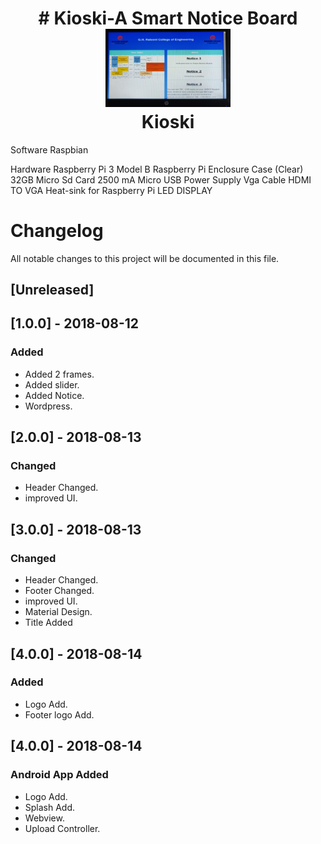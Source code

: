<h1 align="center">
# Kioski-A Smart Notice Board


  <br>
  <a href=""><img src="https://github.com/Niraj-Ranjan/Kioski/blob/gh-pages/projectScreenshot/Projects.jpeg" alt="AirPrintLogo" width="200"></a>
  <br>
  Kioski
  <br>
</h1>


Software 
Raspbian

Hardware
Raspberry Pi 3 Model B
Raspberry Pi Enclosure Case (Clear)
32GB Micro Sd Card
2500 mA Micro USB Power Supply
Vga Cable
HDMI TO VGA
Heat-sink for Raspberry Pi 
LED DISPLAY

# Changelog
All notable changes to this project will be documented in this file.

## [Unreleased]


## [1.0.0] - 2018-08-12
### Added
- Added 2 frames.
- Added slider.
- Added Notice.
- Wordpress.


## [2.0.0] - 2018-08-13
### Changed
- Header Changed.
- improved UI.


## [3.0.0] - 2018-08-13
### Changed
- Header Changed.
- Footer Changed.
- improved UI.
- Material Design.
- Title Added

## [4.0.0] - 2018-08-14
### Added
- Logo Add.
- Footer logo Add.


## [4.0.0] - 2018-08-14
###  Android App Added
- Logo Add.
- Splash Add.
- Webview.
- Upload Controller. 







